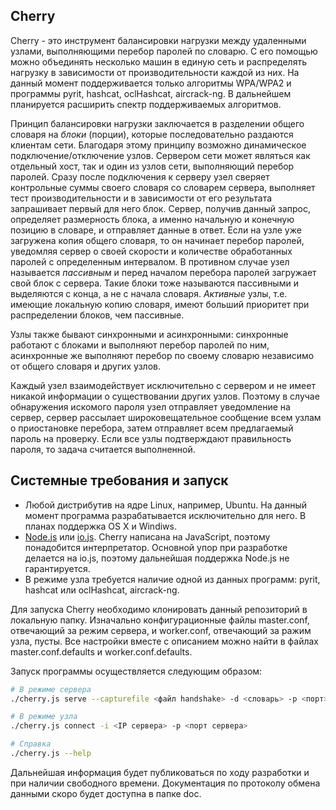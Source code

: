 ## Cherry
Cherry - это инструмент балансировки нагрузки между удаленными узлами, выполняющими перебор паролей по словарю. С его помощью можно объединять несколько машин в единую сеть и распределять нагрузку в зависимости от производительности каждой из них. На данный момент поддерживается только алгоритмы WPA/WPA2 и программы pyrit, hashcat, oclHashcat, aircrack-ng. В дальнейшем планируется расширить спектр поддерживаемых алгоритмов.

Принцип балансировки нагрузки заключается в разделении общего словаря на *блоки* (порции), которые последовательно раздаются клиентам сети. Благодаря этому принципу возможно динамическое подключение/отключение узлов. Сервером сети может являться как отдельный хост, так и один из узлов сети, выполняющий перебор паролей. Сразу после подключения к серверу узел сверяет контрольные суммы своего словаря со словарем сервера, выполняет тест производительности и в зависимости от его результата запрашивает первый для него блок. Сервер, получив данный запрос, определяет размерность блока, а именно начальную и конечную позицию в словаре, и отправляет данные в ответ. Если на узле уже загружена копия общего словаря, то он начинает перебор паролей, уведомляя сервер о своей скорости и количестве обработанных паролей с определенным интервалом. В противном случае узел называется *пассивным* и перед началом перебора паролей загружает свой блок с сервера. Такие блоки тоже называются пассивными и выделяются с конца, а не с начала словаря. *Активные* узлы, т.е. имеющие локальную копию словаря, имеют больший приоритет при распределении блоков, чем пассивные.

Узлы также бывают синхронными и асинхронными: синхронные работают с блоками и выполняют перебор паролей по ним, асинхронные же выполняют перебор по своему словарю независимо от общего словаря и других узлов.

Каждый узел взаимодействует исключительно с сервером и не имеет никакой информации о существовании других узлов. Поэтому в случае обнаружения искомого пароля узел отправляет уведомление на сервер, сервер рассылает широковещательное сообщение всем узлам о приостановке перебора, затем отправляет всем предлагаемый пароль на проверку. Если все узлы подтверждают правильность пароля, то задача считается выполненной.

## Системные требования и запуск

- Любой дистрибутив на ядре Linux, например, Ubuntu. На данный момент программа разрабатывается исключительно для него. В планах поддержка OS X и Windiws.
- [Node.js](http://nodejs.org/) или [io.js](https://iojs.org/). Cherry написана на JavaScript, поэтому понадобится интерпретатор. Основной упор при разработке делается на io.js, поэтому дальнейшая поддержка Node.js не гарантируется. 
- В режиме узла требуется наличие одной из данных программ: pyrit, hashcat или oclHashcat, aircrack-ng.

Для запуска Cherry необходимо клонировать данный репозиторий в локальную папку. Изначально конфигурационные файлы master.conf, отвечающий за режим сервера, и worker.conf, отвечающий за ражим узла, пусты. Все настройки вместе с описанием можно найти в файлах master.conf.defaults и worker.conf.defaults.

Запуск программы осуществляется следующим образом:

```bash
# В режиме сервера
./cherry.js serve --capturefile <файл handshake> -d <словарь> -p <порт>

# В режиме узла
./cherry.js connect -i <IP сервера> -p <порт сервера>

# Справка
./cherry.js --help
```

Дальнейшая информация будет публиковаться по ходу разработки и при наличии свободного времени. Документация по протоколу обмена данными скоро будет доступна в папке doc.
